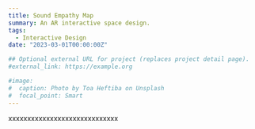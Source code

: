 ```yaml
---
title: Sound Empathy Map
summary: An AR interactive space design.
tags:
  - Interactive Design
date: "2023-03-01T00:00:00Z"

## Optional external URL for project (replaces project detail page).
#external_link: https://example.org

#image:
#  caption: Photo by Toa Heftiba on Unsplash
#  focal_point: Smart
---
```


xxxxxxxxxxxxxxxxxxxxxxxxxxxxx